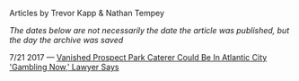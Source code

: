 Articles by Trevor Kapp &amp; Nathan Tempey

*The dates below are not necessarily the date the article was published, but the day the archive was saved*

7/21 2017 — [Vanished Prospect Park Caterer Could Be In Atlantic City 'Gambling Now,' Lawyer Says](https://web.archive.org/web/20170721165307/http://gothamist.com/2017/07/20/prospect_park_boathouse_follow-up.php)  
